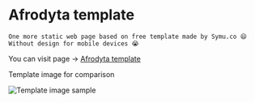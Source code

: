 # Afrodyta template

```
One more static web page based on free template made by Symu.co 😄
Without design for mobile devices 😭
```

You can visit page -> [Afrodyta template](https://perhaylo.github.io/afrodyta/)

Template image for comparison

![Template image sample](https://perhaylo.github.io/afrodyta/img/temp.jpg)